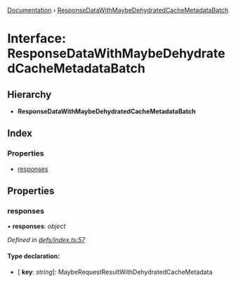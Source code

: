 [Documentation](../README.md) › [ResponseDataWithMaybeDehydratedCacheMetadataBatch](responsedatawithmaybedehydratedcachemetadatabatch.md)

# Interface: ResponseDataWithMaybeDehydratedCacheMetadataBatch

## Hierarchy

* **ResponseDataWithMaybeDehydratedCacheMetadataBatch**

## Index

### Properties

* [responses](responsedatawithmaybedehydratedcachemetadatabatch.md#responses)

## Properties

###  responses

• **responses**: *object*

*Defined in [defs/index.ts:57](https://github.com/badbatch/graphql-box/blob/d5028cd3/packages/server/src/defs/index.ts#L57)*

#### Type declaration:

* \[ **key**: *string*\]: MaybeRequestResultWithDehydratedCacheMetadata
